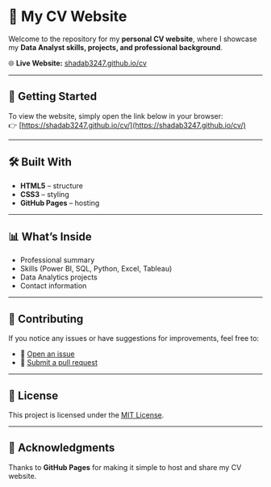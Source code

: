 # 📄 My CV Website  

Welcome to the repository for my **personal CV website**, where I showcase my **Data Analyst skills, projects, and professional background**.  

🌐 **Live Website:** [shadab3247.github.io/cv](https://shadab3247.github.io/cv/)  

---

## 🚀 Getting Started  

To view the website, simply open the link below in your browser:  
👉 [https://shadab3247.github.io/cv/](https://shadab3247.github.io/cv/)  

---

## 🛠️ Built With  
- **HTML5** – structure  
- **CSS3** – styling  
- **GitHub Pages** – hosting  

---

## 📊 What’s Inside  
- Professional summary  
- Skills (Power BI, SQL, Python, Excel, Tableau)  
- Data Analytics projects  
- Contact information  

---

## 🤝 Contributing  

If you notice any issues or have suggestions for improvements, feel free to:  
- 🐛 [Open an issue](https://github.com/shadab3247/cv/issues/new)  
- 🔀 [Submit a pull request](https://github.com/shadab3247/cv/pulls)  

---

## 📜 License  

This project is licensed under the [MIT License](LICENSE.md).  

---

## 🙏 Acknowledgments  

Thanks to **GitHub Pages** for making it simple to host and share my CV website.  


